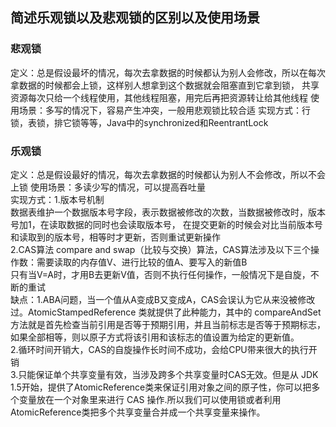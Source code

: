 ## 简述乐观锁以及悲观锁的区别以及使用场景

### 悲观锁
定义：总是假设最坏的情况，每次去拿数据的时候都认为别人会修改，所以在每次拿数据的时候都会上锁，这样别人想拿到这个数据就会阻塞直到它拿到锁，
共享资源每次只给一个线程使用，其他线程阻塞，用完后再把资源转让给其他线程
使用场景：多写的情况下，容易产生冲突，一般用悲观锁比较合适
实现方式：行锁，表锁，排它锁等等，Java中的synchronized和ReentrantLock


### 乐观锁
定义：总是假设最好的情况，每次去拿数据的时候都认为别人不会修改，所以不会上锁
使用场景：多读少写的情况，可以提高吞吐量  
实现方式：1.版本号机制  
数据表维护一个数据版本号字段，表示数据被修改的次数，当数据被修改时，版本号加1，在读取数据的同时也会读取版本号，
在提交更新的时候会对比当前版本号和读取到的版本号，相等时才更新，否则重试更新操作  
2.CAS算法
compare and swap（比较与交换）算法，CAS算法涉及以下三个操作数：需要读取的内存值V、进行比较的值A、要写入的新值B  
只有当V=A时，才用B去更新V值，否则不执行任何操作，一般情况下是自旋，不断的重试  
缺点：1.ABA问题，当一个值从A变成B又变成A，CAS会误认为它从来没被修改过。AtomicStampedReference 类就提供了此种能力，其中的 compareAndSet 方法就是首先检查当前引用是否等于预期引用，并且当前标志是否等于预期标志，如果全部相等，则以原子方式将该引用和该标志的值设置为给定的更新值。  
2.循环时间开销大，CAS的自旋操作长时间不成功，会给CPU带来很大的执行开销  
3.只能保证单个共享变量有效，当涉及跨多个共享变量时CAS无效。但是从 JDK 1.5开始，提供了AtomicReference类来保证引用对象之间的原子性，你可以把多个变量放在一个对象里来进行 CAS 操作.所以我们可以使用锁或者利用AtomicReference类把多个共享变量合并成一个共享变量来操作。